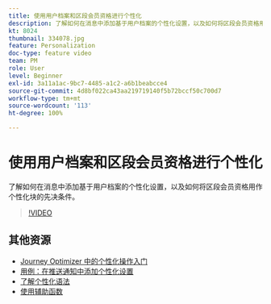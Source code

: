 ```yaml
---
title: 使用用户档案和区段会员资格进行个性化
description: 了解如何在消息中添加基于用户档案的个性化设置，以及如何将区段会员资格用作个性化块的先决条件。
kt: 8024
thumbnail: 334078.jpg
feature: Personalization
doc-type: feature video
team: PM
role: User
level: Beginner
exl-id: 3a11a1ac-9bc7-4485-a1c2-a6b1beabcce4
source-git-commit: 4d8bf022ca43aa219719140f5b72bccf50c700d7
workflow-type: tm+mt
source-wordcount: '113'
ht-degree: 100%

---
```


# 使用用户档案和区段会员资格进行个性化

了解如何在消息中添加基于用户档案的个性化设置，以及如何将区段会员资格用作个性化块的先决条件。

>[!VIDEO](https://video.tv.adobe.com/v/334078?quality=12)

## 其他资源

* [ Journey Optimizer 中的个性化操作入门](https://experienceleague.adobe.com/docs/journey-optimizer/using/personalization/personalize.html?lang=zh-Hans)
* [用例：在推送通知中添加个性化设置](https://experienceleague.adobe.com/docs/journey-optimizer/using/personalization/personalization-use-cases/personalization-use-case.html?lang=zh-Hans)
* [了解个性化语法](https://experienceleague.adobe.com/docs/journey-optimizer/using/personalization/personalization-syntax.html?lang=zh-Hans)
* [使用辅助函数](https://experienceleague.adobe.com/docs/journey-optimizer/using/personalization/functions/functions.html?lang=zh-Hans)
